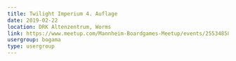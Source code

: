 ```yaml
---
title: Twilight Imperium 4. Auflage
date: 2019-02-22
location: DRK Altenzentrum, Worms
link: https://www.meetup.com/Mannheim-Boardgames-Meetup/events/255348588/
usergroup: bogama
type: usergroup
---
```


